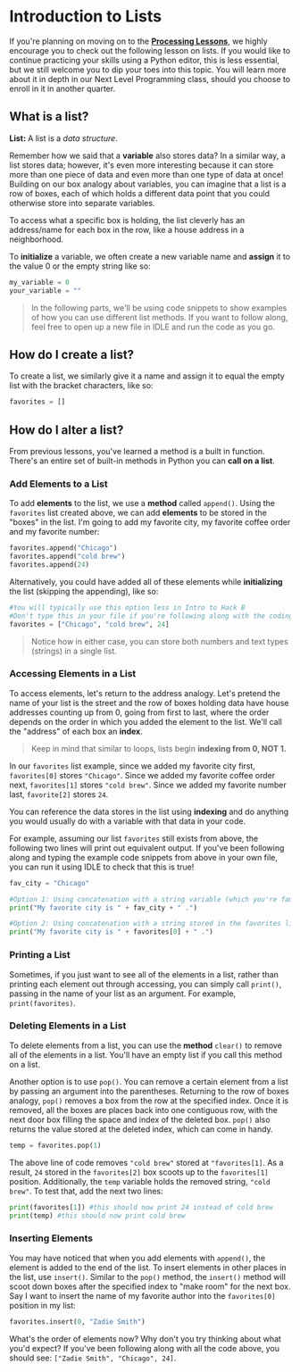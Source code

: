 # Introduction to Lists

If you're planning on moving on to the [**Processing Lessons**](https://github.com/StreetCodeAcademy/programming-fundamentals/tree/master/python-curriculum/processing_lesson_1), we highly encourage you to check out the following lesson on lists. If you would like to continue practicing your skills using a Python editor, this is less essential, but we still welcome you to dip your toes into this topic. You will learn more about it in depth in our Next Level Programming class, should you choose to enroll in it in another quarter.

## What is a list?

**List:** A list is a _data structure_.  

Remember how we said that a **variable** also stores data? In a similar way, a list stores data; however, it's even more interesting because it can store more than one piece of data and even more than one type of data at once! Building on our box analogy about variables, you can imagine that a list is a row of boxes, each of which holds a different data point that you could otherwise store into separate variables.  

To access what a specific box is holding, the list cleverly has an address/name for each box in the row, like a house address in a neighborhood.  

To **initialize** a variable, we often create a new variable name and **assign** it to the value 0 or the empty string like so:

```python
my_variable = 0
your_variable = ""
```

> In the following parts, we'll be using code snippets to show examples of how you can use different list methods. If you want to follow along, feel free to open up a new file in IDLE and run the code as you go.

## How do I create a list?

To create a list, we similarly give it a name and assign it to equal the empty list with the bracket characters, like so:

```python
favorites = []
```

## How do I alter a list?

From previous lessons, you've learned a method is a built in function. There's an entire set of built-in methods in Python you can **call on a list**.

### Add Elements to a List
To add **elements** to the list, we use a **method** called `append()`. Using the `favorites` list created above, we can add **elements** to be stored in the "boxes" in the list. I'm going to add my favorite city, my favorite coffee order and my favorite number:

```python
favorites.append("Chicago")
favorites.append("cold brew")
favorites.append(24)
```

Alternatively, you could have added all of these elements while **initializing** the list (skipping the appending), like so:

```python
#You will typically use this option less in Intro to Hack B
#Don't type this in your file if you're following along with the coding snippets
favorites = ["Chicago", "cold brew", 24] 
```

> Notice how in either case, you can store both numbers and text types (strings) in a single list.

### Accessing Elements in a List
To access elements, let's return to the address analogy. Let's pretend the name of your list is the street and the row of boxes holding data have house addresses counting up from 0, going from first to last, where the order depends on the order in which you added the element to the list. We'll call the "address" of each box an **index**.  

> Keep in mind that similar to loops, lists begin **indexing from 0, NOT 1.**

In our `favorites` list example, since we added my favorite city first, `favorites[0]` stores `"Chicago"`. Since we added my favorite coffee order next, `favorites[1]` stores `"cold brew"`. Since we added my favorite number last, `favorite[2]` stores `24`.  

You can reference the data stores in the list using **indexing** and do anything you would usually do with a variable with that data in your code.

For example, assuming our list `favorites` still exists from above, the following two lines will print out equivalent output. If you've been following along and typing the example code snippets from above in your own file, you can run it using IDLE to check that this is true!

```python
fav_city = "Chicago"

#Option 1: Using concatenation with a string variable (which you're familiar with from previous lessons)
print("My favorite city is " + fav_city + " .")

#Option 2: Using concatenation with a string stored in the favorites list
print("My favorite city is " + favorites[0] + " .")
```

### Printing a List
Sometimes, if you just want to see all of the elements in a list, rather than printing each element out through accessing, you can simply call `print()`, passing in the name of your list as an argument. For example, `print(favorites)`.  

### Deleting Elements in a List
To delete elements from a list, you can use the **method** `clear()` to remove all of the elements in a list. You'll have an empty list if you call this method on a list.  

Another option is to use `pop()`. You can remove a certain element from a list by passing an argument into the parentheses. Returning to the row of boxes analogy, `pop()` removes a box from the row at the specified index. Once it is removed, all the boxes are places back into one contiguous row, with the next door box filling the space and index of the deleted box. `pop()` also returns the value stored at the deleted index, which can come in handy.

```python
temp = favorites.pop(1)
```

The above line of code removes `"cold brew"` stored at `"favorites[1]`. As a result, `24` stored in the `favorites[2]` box scoots up to the `favorites[1]` position. Additionally, the `temp` variable holds the removed string, `"cold brew"`. To test that, add the next two lines:

```python
print(favorites[1]) #this should now print 24 instead of cold brew
print(temp) #this should now print cold brew
```

### Inserting Elements
You may have noticed that when you add elements with `append()`, the element is added to the end of the list. To insert elements in other places in the list, use `insert()`. Similar to the `pop()` method, the `insert()` method will scoot down boxes after the specified index to "make room" for the next box. Say I want to insert the name of my favorite author into the `favorites[0]` position in my list:

```python
favorites.insert(0, "Zadie Smith")
```

What's the order of elements now? Why don't you try thinking about what you'd expect? If you've been following along with all the code above, you should see: `["Zadie Smith", "Chicago", 24]`.
